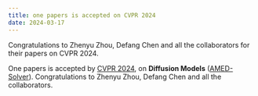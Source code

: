 ```yaml
---
title: one papers is accepted on CVPR 2024
date: 2024-03-17
---
```


Congratulations to Zhenyu Zhou, Defang Chen and all the collaborators for their papers on CVPR 2024.

<!--more-->

One papers is accepted by [CVPR 2024](https://cvpr.thecvf.com/Conferences/2024), on **Diffusion Models** ([AMED-Solver](https://arxiv.org/abs/2312.00094)). Congratulations to Zhenyu Zhou, Defang Chen and all the collaborators.
